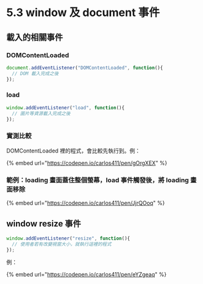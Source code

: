 # 5.3 window 及 document 事件

## 載入的相關事件



### DOMContentLoaded

```javascript
document.addEventListener("DOMContentLoaded", function(){
  // DOM 載入完成之後
});
```



### load

```javascript
window.addEventListener("load", function(){
  // 圖片等資源載入完成之後
});
```



### 實測比較

DOMContentLoaded 裡的程式，會比較先執行到。例：

{% embed url="https://codepen.io/carlos411/pen/gOrgXEX" %}



### 範例：loading 畫面蓋住整個螢幕，load 事件觸發後，將 loading 畫面移除

{% embed url="https://codepen.io/carlos411/pen/JjrQOoq" %}



## window resize 事件

```javascript
window.addEventListener("resize", function(){
  // 使用者若有改變視窗大小，就執行這裡的程式
});
```

例：

{% embed url="https://codepen.io/carlos411/pen/eYZgeaq" %}




